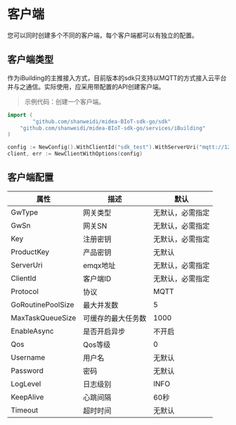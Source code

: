 # 客户端
您可以同时创建多个不同的客户端，每个客户端都可以有独立的配置。

## 客户端类型
作为iBuilding的主推接入方式，目前版本的sdk只支持以MQTT的方式接入云平台并与之通信。实际使用，应采用带配置的API创建客户端。
> 示例代码：创建一个客户端。


```go
import (
        "github.com/shanweidi/midea-BIoT-sdk-go/sdk"
	"github.com/shanweidi/midea-BIoT-sdk-go/services/iBuilding"
)

config := NewConfig().WithClientId("sdk_test").WithServerUri("mqtt://127.0.0.1:1883")
client, err := NewClientWithOptions(config)
```

## 客户端配置

| 属性 | 描述 |默认 |
| -------- | -------------- | -------- |
| GwType  | 网关类型   | 无默认，必需指定 |
| GwSn   | 网关SN | 无默认，必需指定 |
| Key    | 注册密钥   | 无默认，必需指定 |
| ProductKey    | 产品密钥   | 无默认|
| ServerUri    | emqx地址   | 无默认，必需指定 |
| ClientId    | 客户端ID   | 无默认，必需指定 |
| Protocol    | 协议   | MQTT |
| GoRoutinePoolSize    | 最大并发数   | 5 |
| MaxTaskQueueSize    | 可缓存的最大任务数  | 1000 |
| EnableAsync    | 是否开启异步  | 不开启 |
| Qos    | Qos等级  | 0 |
| Username    | 用户名  | 无默认 |
| Password    | 密码  | 无默认 |
| LogLevel    | 日志级别  | INFO |
| KeepAlive    | 心跳间隔  | 60秒 |
| Timeout    | 超时时间  | 无默认 |
